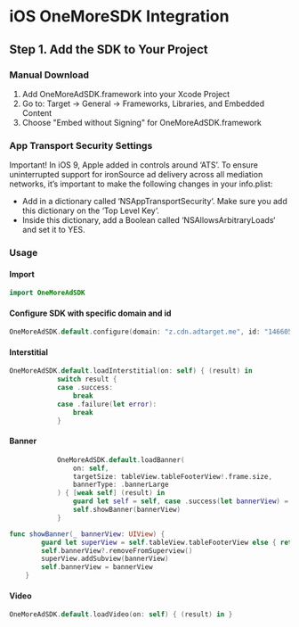 # iOS OneMoreSDK Integration
## Step 1. Add the SDK to Your Project
### Manual Download

1. Add OneMoreAdSDK.framework into your Xcode Project
2. Go to: Target -> General -> Frameworks, Libraries, and Embedded Content
3. Choose "Embed without Signing" for OneMoreAdSDK.framework

### App Transport Security Settings

Important! In iOS 9, Apple added in controls around ‘ATS’. To ensure uninterrupted support for ironSource ad delivery across all mediation networks, it’s important to make the following changes in your info.plist:

* Add in a dictionary called ‘NSAppTransportSecurity‘. Make sure you add this dictionary on the ‘Top Level Key‘.
* Inside this dictionary, add a Boolean called ‘NSAllowsArbitraryLoads‘ and set it to YES.

### Usage
#### Import

```swift
import OneMoreAdSDK
```

#### Configure SDK with specific domain and id

```swift
OneMoreAdSDK.default.configure(domain: "z.cdn.adtarget.me", id: "1466054648")
```

#### Interstitial

```swift
OneMoreAdSDK.default.loadInterstitial(on: self) { (result) in
            switch result {
            case .success:
                break
            case .failure(let error):
                break
            }
```

#### Banner

```swift
            OneMoreAdSDK.default.loadBanner(
                on: self,
                targetSize: tableView.tableFooterView!.frame.size,
                bannerType: .bannerLarge
            ) { [weak self] (result) in
                guard let self = self, case .success(let bannerView) = result else { return }
                self.showBanner(bannerView)
            }
```

```swift
func showBanner(_ bannerView: UIView) {
        guard let superView = self.tableView.tableFooterView else { return }
        self.bannerView?.removeFromSuperview()
        superView.addSubview(bannerView)
        self.bannerView = bannerView
    }
```

#### Video

```swift
OneMoreAdSDK.default.loadVideo(on: self) { (result) in }
```

